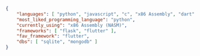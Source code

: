 ```json
{
    "languages": [ "python", "javascript", "c", "x86 Assembly", "dart" ],
    "most_liked_programming_language": "python",
    "currently_using": "x86 Assembly (NASM)",
    "frameworks": [ "flask", "flutter" ],
    "fav_framework": "flutter",
    "dbs": [ "sqlite", "mongodb" ]
}
```

<!---
Wrench56/Wrench56 is a ✨ special ✨ repository because its `README.md` (this file) appears on your GitHub profile.
You can click the Preview link to take a look at your changes.
--->
